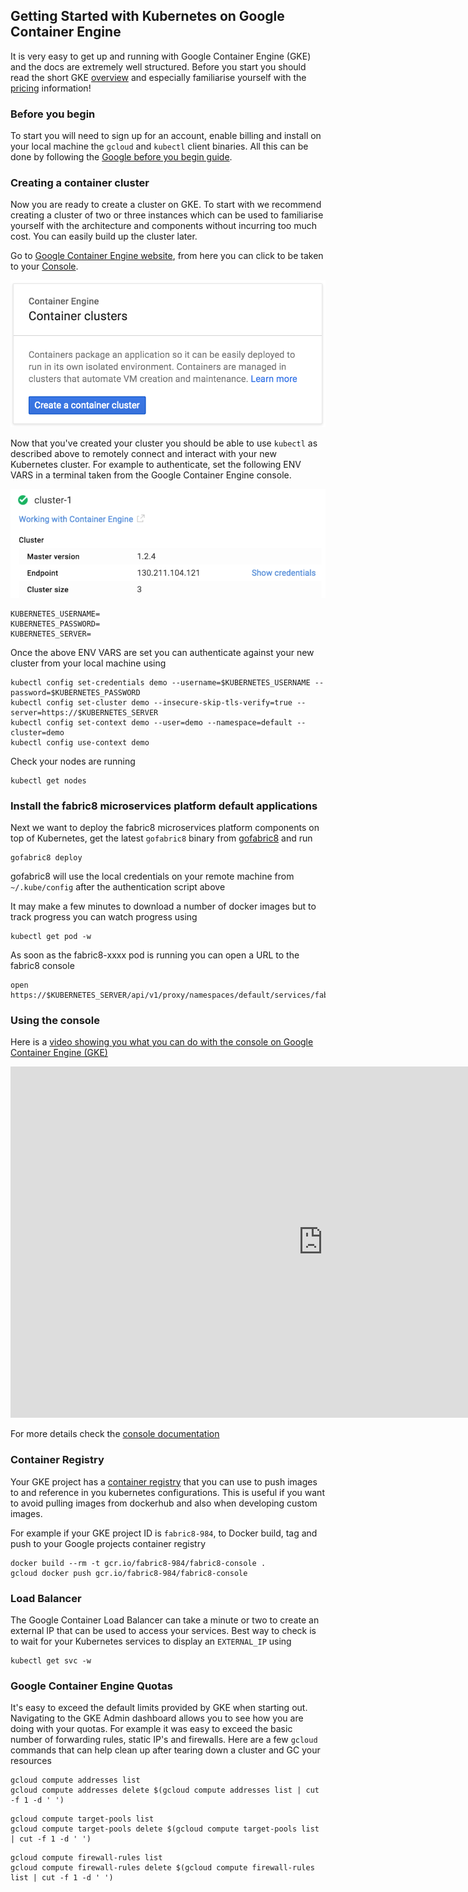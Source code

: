 ## Getting Started with Kubernetes on Google Container Engine

It is very easy to get up and running with Google Container Engine (GKE) and the docs are extremely well structured.  Before you start you should read the short GKE [overview](https://cloud.google.com/container-engine/docs/#overview) and especially familiarise yourself with the [pricing](https://cloud.google.com/container-engine/docs/#pricing) information!

### Before you begin
To start you will need to sign up for an account, enable billing and install on your local machine the `gcloud` and `kubectl` client binaries.  All this can be done by following the [Google before you begin guide](https://cloud.google.com/container-engine/docs/before-you-begin).

### Creating a container cluster

Now you are ready to create a cluster on GKE.  To start with we recommend creating a cluster of two or three instances which can be used to familiarise yourself with the architecture and components without incurring too much cost.  You can easily build up the cluster later.

Go to [Google Container Engine website](https://cloud.google.com/container-engine/), from here you can click to be taken to your [Console](https://console.cloud.google.com/kubernetes/).

![GKE create cluster screenshot](../images/gkeCreateClusters.png)

Now that you've created your cluster you should be able to use `kubectl` as described above to remotely connect and interact with your new Kubernetes cluster. For example to authenticate, set the following ENV VARS in a terminal taken from the Google Container Engine console.

![GKE create cluster screenshot](../images/gkeCredentials.png)

```
KUBERNETES_USERNAME=
KUBERNETES_PASSWORD=
KUBERNETES_SERVER=
```

Once the above ENV VARS are set you can authenticate against your new cluster from your local machine using

```
kubectl config set-credentials demo --username=$KUBERNETES_USERNAME --password=$KUBERNETES_PASSWORD
kubectl config set-cluster demo --insecure-skip-tls-verify=true --server=https://$KUBERNETES_SERVER
kubectl config set-context demo --user=demo --namespace=default --cluster=demo
kubectl config use-context demo
```

Check your nodes are running

```
kubectl get nodes
```

### Install the fabric8 microservices platform default applications

Next we want to deploy the fabric8 microservices platform components on top of Kubernetes, get the latest `gofabric8` binary from  [gofabric8](https://github.com/fabric8io/gofabric8/releases) and run

```
gofabric8 deploy
```
gofabric8 will use the local credentials on your remote machine from `~/.kube/config` after the authentication script above

It may make a few minutes to download a number of docker images but to track progress you can watch progress using
```
kubectl get pod -w
```
As soon as the fabric8-xxxx pod is running you can open a URL to the fabric8 console
```
open https://$KUBERNETES_SERVER/api/v1/proxy/namespaces/default/services/fabric8/
```

### Using the console

Here is a [video showing you what you can do with the console on Google Container Engine (GKE)](https://vimeo.com/172948055)


<div class="row">
  <p class="text-center">
      <iframe src="https://player.vimeo.com/video/172948055" width="1000" height="562" frameborder="0" webkitallowfullscreen mozallowfullscreen allowfullscreen></iframe>
  </p>
</div>

For more details check the [console documentation](console.html)

### Container Registry

Your GKE project has a [container registry](https://cloud.google.com/tools/container-registry/) that you can use to push images to and reference in you kubernetes configurations.  This is useful if you want to avoid pulling images from dockerhub and also when developing custom images.

For example if your GKE project ID is `fabric8-984`, to Docker build, tag and push to your Google projects container registry

```
docker build --rm -t gcr.io/fabric8-984/fabric8-console .
gcloud docker push gcr.io/fabric8-984/fabric8-console
```

### Load Balancer

The Google Container Load Balancer can take a minute or two to create an external IP that can be used to access your services.  Best way to check is to wait for your Kubernetes services to display an `EXTERNAL_IP` using

```
kubectl get svc -w
```

### Google Container Engine Quotas

It's easy to exceed the default limits provided by GKE when starting out.  Navigating to the GKE Admin dashboard allows you to see how you are doing with your quotas.  For example it was easy to exceed the basic number of forwarding rules, static IP's and firewalls.  Here are a few `gcloud` commands that can help clean up after tearing down a cluster and GC your resources
```
gcloud compute addresses list
gcloud compute addresses delete $(gcloud compute addresses list | cut -f 1 -d ' ')
```
```
gcloud compute target-pools list
gcloud compute target-pools delete $(gcloud compute target-pools list | cut -f 1 -d ' ')
```
```
gcloud compute firewall-rules list
gcloud compute firewall-rules delete $(gcloud compute firewall-rules list | cut -f 1 -d ' ')
```
